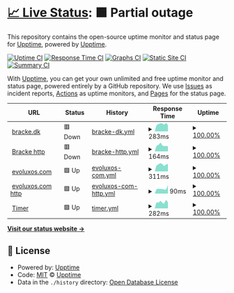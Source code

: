 # [📈 Live Status](https://upptime.github.io/upptime): <!--live status--> **🟧 Partial outage**

This repository contains the open-source uptime monitor and status page for [Upptime](https://upptime.js.org), powered by [Upptime](https://github.com/upptime/upptime).

[![Uptime CI](https://github.com/bracke/sitemonitor/workflows/Uptime%20CI/badge.svg)](https://github.com/bracke/sitemonitor/actions?query=workflow%3A%22Uptime+CI%22)
[![Response Time CI](https://github.com/bracke/sitemonitor/workflows/Response%20Time%20CI/badge.svg)](https://github.com/bracke/sitemonitor/actions?query=workflow%3A%22Response+Time+CI%22)
[![Graphs CI](https://github.com/bracke/sitemonitor/workflows/Graphs%20CI/badge.svg)](https://github.com/bracke/sitemonitor/actions?query=workflow%3A%22Graphs+CI%22)
[![Static Site CI](https://github.com/bracke/sitemonitor/workflows/Static%20Site%20CI/badge.svg)](https://github.com/bracke/sitemonitor/actions?query=workflow%3A%22Static+Site+CI%22)
[![Summary CI](https://github.com/bracke/sitemonitor/workflows/Summary%20CI/badge.svg)](https://github.com/bracke/sitemonitor/actions?query=workflow%3A%22Summary+CI%22)

With [Upptime](https://upptime.js.org), you can get your own unlimited and free uptime monitor and status page, powered entirely by a GitHub repository. We use [Issues](https://github.com/upptime/upptime/issues) as incident reports, [Actions](https://github.com/bracke/sitemonitor/actions) as uptime monitors, and [Pages](https://upptime.github.io/upptime) for the status page.

<!--start: status pages-->
<!-- This summary is generated by Upptime (https://github.com/upptime/upptime) -->
<!-- Do not edit this manually, your changes will be overwritten -->
<!-- prettier-ignore -->
| URL | Status | History | Response Time | Uptime |
| --- | ------ | ------- | ------------- | ------ |
| <img alt="" src="https://favicons.githubusercontent.com/bracke.dk" height="13"> [bracke.dk](https://bracke.dk) | 🟥 Down | [bracke-dk.yml](https://github.com/bracke/sitemonitor/commits/HEAD/history/bracke-dk.yml) | <details><summary><img alt="Response time graph" src="./graphs/bracke-dk/response-time-week.png" height="20"> 283ms</summary><br><a href="https://bracke.github.io/sitemonitor/history/bracke-dk"><img alt="Response time 313" src="https://img.shields.io/endpoint?url=https%3A%2F%2Fraw.githubusercontent.com%2Fbracke%2Fsitemonitor%2FHEAD%2Fapi%2Fbracke-dk%2Fresponse-time.json"></a><br><a href="https://bracke.github.io/sitemonitor/history/bracke-dk"><img alt="24-hour response time 251" src="https://img.shields.io/endpoint?url=https%3A%2F%2Fraw.githubusercontent.com%2Fbracke%2Fsitemonitor%2FHEAD%2Fapi%2Fbracke-dk%2Fresponse-time-day.json"></a><br><a href="https://bracke.github.io/sitemonitor/history/bracke-dk"><img alt="7-day response time 283" src="https://img.shields.io/endpoint?url=https%3A%2F%2Fraw.githubusercontent.com%2Fbracke%2Fsitemonitor%2FHEAD%2Fapi%2Fbracke-dk%2Fresponse-time-week.json"></a><br><a href="https://bracke.github.io/sitemonitor/history/bracke-dk"><img alt="30-day response time 313" src="https://img.shields.io/endpoint?url=https%3A%2F%2Fraw.githubusercontent.com%2Fbracke%2Fsitemonitor%2FHEAD%2Fapi%2Fbracke-dk%2Fresponse-time-month.json"></a><br><a href="https://bracke.github.io/sitemonitor/history/bracke-dk"><img alt="1-year response time 313" src="https://img.shields.io/endpoint?url=https%3A%2F%2Fraw.githubusercontent.com%2Fbracke%2Fsitemonitor%2FHEAD%2Fapi%2Fbracke-dk%2Fresponse-time-year.json"></a></details> | <details><summary><a href="https://bracke.github.io/sitemonitor/history/bracke-dk">100.00%</a></summary><a href="https://bracke.github.io/sitemonitor/history/bracke-dk"><img alt="All-time uptime 100.00%" src="https://img.shields.io/endpoint?url=https%3A%2F%2Fraw.githubusercontent.com%2Fbracke%2Fsitemonitor%2FHEAD%2Fapi%2Fbracke-dk%2Fuptime.json"></a><br><a href="https://bracke.github.io/sitemonitor/history/bracke-dk"><img alt="24-hour uptime 99.99%" src="https://img.shields.io/endpoint?url=https%3A%2F%2Fraw.githubusercontent.com%2Fbracke%2Fsitemonitor%2FHEAD%2Fapi%2Fbracke-dk%2Fuptime-day.json"></a><br><a href="https://bracke.github.io/sitemonitor/history/bracke-dk"><img alt="7-day uptime 100.00%" src="https://img.shields.io/endpoint?url=https%3A%2F%2Fraw.githubusercontent.com%2Fbracke%2Fsitemonitor%2FHEAD%2Fapi%2Fbracke-dk%2Fuptime-week.json"></a><br><a href="https://bracke.github.io/sitemonitor/history/bracke-dk"><img alt="30-day uptime 100.00%" src="https://img.shields.io/endpoint?url=https%3A%2F%2Fraw.githubusercontent.com%2Fbracke%2Fsitemonitor%2FHEAD%2Fapi%2Fbracke-dk%2Fuptime-month.json"></a><br><a href="https://bracke.github.io/sitemonitor/history/bracke-dk"><img alt="1-year uptime 100.00%" src="https://img.shields.io/endpoint?url=https%3A%2F%2Fraw.githubusercontent.com%2Fbracke%2Fsitemonitor%2FHEAD%2Fapi%2Fbracke-dk%2Fuptime-year.json"></a></details>
| <img alt="" src="https://favicons.githubusercontent.com/bracke.dk" height="13"> [Bracke http](http://bracke.dk) | 🟥 Down | [bracke-http.yml](https://github.com/bracke/sitemonitor/commits/HEAD/history/bracke-http.yml) | <details><summary><img alt="Response time graph" src="./graphs/bracke-http/response-time-week.png" height="20"> 164ms</summary><br><a href="https://bracke.github.io/sitemonitor/history/bracke-http"><img alt="Response time 206" src="https://img.shields.io/endpoint?url=https%3A%2F%2Fraw.githubusercontent.com%2Fbracke%2Fsitemonitor%2FHEAD%2Fapi%2Fbracke-http%2Fresponse-time.json"></a><br><a href="https://bracke.github.io/sitemonitor/history/bracke-http"><img alt="24-hour response time 130" src="https://img.shields.io/endpoint?url=https%3A%2F%2Fraw.githubusercontent.com%2Fbracke%2Fsitemonitor%2FHEAD%2Fapi%2Fbracke-http%2Fresponse-time-day.json"></a><br><a href="https://bracke.github.io/sitemonitor/history/bracke-http"><img alt="7-day response time 164" src="https://img.shields.io/endpoint?url=https%3A%2F%2Fraw.githubusercontent.com%2Fbracke%2Fsitemonitor%2FHEAD%2Fapi%2Fbracke-http%2Fresponse-time-week.json"></a><br><a href="https://bracke.github.io/sitemonitor/history/bracke-http"><img alt="30-day response time 206" src="https://img.shields.io/endpoint?url=https%3A%2F%2Fraw.githubusercontent.com%2Fbracke%2Fsitemonitor%2FHEAD%2Fapi%2Fbracke-http%2Fresponse-time-month.json"></a><br><a href="https://bracke.github.io/sitemonitor/history/bracke-http"><img alt="1-year response time 206" src="https://img.shields.io/endpoint?url=https%3A%2F%2Fraw.githubusercontent.com%2Fbracke%2Fsitemonitor%2FHEAD%2Fapi%2Fbracke-http%2Fresponse-time-year.json"></a></details> | <details><summary><a href="https://bracke.github.io/sitemonitor/history/bracke-http">100.00%</a></summary><a href="https://bracke.github.io/sitemonitor/history/bracke-http"><img alt="All-time uptime 100.00%" src="https://img.shields.io/endpoint?url=https%3A%2F%2Fraw.githubusercontent.com%2Fbracke%2Fsitemonitor%2FHEAD%2Fapi%2Fbracke-http%2Fuptime.json"></a><br><a href="https://bracke.github.io/sitemonitor/history/bracke-http"><img alt="24-hour uptime 100.00%" src="https://img.shields.io/endpoint?url=https%3A%2F%2Fraw.githubusercontent.com%2Fbracke%2Fsitemonitor%2FHEAD%2Fapi%2Fbracke-http%2Fuptime-day.json"></a><br><a href="https://bracke.github.io/sitemonitor/history/bracke-http"><img alt="7-day uptime 100.00%" src="https://img.shields.io/endpoint?url=https%3A%2F%2Fraw.githubusercontent.com%2Fbracke%2Fsitemonitor%2FHEAD%2Fapi%2Fbracke-http%2Fuptime-week.json"></a><br><a href="https://bracke.github.io/sitemonitor/history/bracke-http"><img alt="30-day uptime 100.00%" src="https://img.shields.io/endpoint?url=https%3A%2F%2Fraw.githubusercontent.com%2Fbracke%2Fsitemonitor%2FHEAD%2Fapi%2Fbracke-http%2Fuptime-month.json"></a><br><a href="https://bracke.github.io/sitemonitor/history/bracke-http"><img alt="1-year uptime 100.00%" src="https://img.shields.io/endpoint?url=https%3A%2F%2Fraw.githubusercontent.com%2Fbracke%2Fsitemonitor%2FHEAD%2Fapi%2Fbracke-http%2Fuptime-year.json"></a></details>
| <img alt="" src="https://favicons.githubusercontent.com/evoluxos.com" height="13"> [evoluxos.com](https://evoluxos.com) | 🟩 Up | [evoluxos-com.yml](https://github.com/bracke/sitemonitor/commits/HEAD/history/evoluxos-com.yml) | <details><summary><img alt="Response time graph" src="./graphs/evoluxos-com/response-time-week.png" height="20"> 311ms</summary><br><a href="https://bracke.github.io/sitemonitor/history/evoluxos-com"><img alt="Response time 311" src="https://img.shields.io/endpoint?url=https%3A%2F%2Fraw.githubusercontent.com%2Fbracke%2Fsitemonitor%2FHEAD%2Fapi%2Fevoluxos-com%2Fresponse-time.json"></a><br><a href="https://bracke.github.io/sitemonitor/history/evoluxos-com"><img alt="24-hour response time 338" src="https://img.shields.io/endpoint?url=https%3A%2F%2Fraw.githubusercontent.com%2Fbracke%2Fsitemonitor%2FHEAD%2Fapi%2Fevoluxos-com%2Fresponse-time-day.json"></a><br><a href="https://bracke.github.io/sitemonitor/history/evoluxos-com"><img alt="7-day response time 311" src="https://img.shields.io/endpoint?url=https%3A%2F%2Fraw.githubusercontent.com%2Fbracke%2Fsitemonitor%2FHEAD%2Fapi%2Fevoluxos-com%2Fresponse-time-week.json"></a><br><a href="https://bracke.github.io/sitemonitor/history/evoluxos-com"><img alt="30-day response time 311" src="https://img.shields.io/endpoint?url=https%3A%2F%2Fraw.githubusercontent.com%2Fbracke%2Fsitemonitor%2FHEAD%2Fapi%2Fevoluxos-com%2Fresponse-time-month.json"></a><br><a href="https://bracke.github.io/sitemonitor/history/evoluxos-com"><img alt="1-year response time 311" src="https://img.shields.io/endpoint?url=https%3A%2F%2Fraw.githubusercontent.com%2Fbracke%2Fsitemonitor%2FHEAD%2Fapi%2Fevoluxos-com%2Fresponse-time-year.json"></a></details> | <details><summary><a href="https://bracke.github.io/sitemonitor/history/evoluxos-com">100.00%</a></summary><a href="https://bracke.github.io/sitemonitor/history/evoluxos-com"><img alt="All-time uptime 100.00%" src="https://img.shields.io/endpoint?url=https%3A%2F%2Fraw.githubusercontent.com%2Fbracke%2Fsitemonitor%2FHEAD%2Fapi%2Fevoluxos-com%2Fuptime.json"></a><br><a href="https://bracke.github.io/sitemonitor/history/evoluxos-com"><img alt="24-hour uptime 100.00%" src="https://img.shields.io/endpoint?url=https%3A%2F%2Fraw.githubusercontent.com%2Fbracke%2Fsitemonitor%2FHEAD%2Fapi%2Fevoluxos-com%2Fuptime-day.json"></a><br><a href="https://bracke.github.io/sitemonitor/history/evoluxos-com"><img alt="7-day uptime 100.00%" src="https://img.shields.io/endpoint?url=https%3A%2F%2Fraw.githubusercontent.com%2Fbracke%2Fsitemonitor%2FHEAD%2Fapi%2Fevoluxos-com%2Fuptime-week.json"></a><br><a href="https://bracke.github.io/sitemonitor/history/evoluxos-com"><img alt="30-day uptime 100.00%" src="https://img.shields.io/endpoint?url=https%3A%2F%2Fraw.githubusercontent.com%2Fbracke%2Fsitemonitor%2FHEAD%2Fapi%2Fevoluxos-com%2Fuptime-month.json"></a><br><a href="https://bracke.github.io/sitemonitor/history/evoluxos-com"><img alt="1-year uptime 100.00%" src="https://img.shields.io/endpoint?url=https%3A%2F%2Fraw.githubusercontent.com%2Fbracke%2Fsitemonitor%2FHEAD%2Fapi%2Fevoluxos-com%2Fuptime-year.json"></a></details>
| <img alt="" src="https://favicons.githubusercontent.com/evoluxos.com" height="13"> [evoluxos.com http](https://evoluxos.com) | 🟩 Up | [evoluxos-com-http.yml](https://github.com/bracke/sitemonitor/commits/HEAD/history/evoluxos-com-http.yml) | <details><summary><img alt="Response time graph" src="./graphs/evoluxos-com-http/response-time-week.png" height="20"> 90ms</summary><br><a href="https://bracke.github.io/sitemonitor/history/evoluxos-com-http"><img alt="Response time 86" src="https://img.shields.io/endpoint?url=https%3A%2F%2Fraw.githubusercontent.com%2Fbracke%2Fsitemonitor%2FHEAD%2Fapi%2Fevoluxos-com-http%2Fresponse-time.json"></a><br><a href="https://bracke.github.io/sitemonitor/history/evoluxos-com-http"><img alt="24-hour response time 151" src="https://img.shields.io/endpoint?url=https%3A%2F%2Fraw.githubusercontent.com%2Fbracke%2Fsitemonitor%2FHEAD%2Fapi%2Fevoluxos-com-http%2Fresponse-time-day.json"></a><br><a href="https://bracke.github.io/sitemonitor/history/evoluxos-com-http"><img alt="7-day response time 90" src="https://img.shields.io/endpoint?url=https%3A%2F%2Fraw.githubusercontent.com%2Fbracke%2Fsitemonitor%2FHEAD%2Fapi%2Fevoluxos-com-http%2Fresponse-time-week.json"></a><br><a href="https://bracke.github.io/sitemonitor/history/evoluxos-com-http"><img alt="30-day response time 86" src="https://img.shields.io/endpoint?url=https%3A%2F%2Fraw.githubusercontent.com%2Fbracke%2Fsitemonitor%2FHEAD%2Fapi%2Fevoluxos-com-http%2Fresponse-time-month.json"></a><br><a href="https://bracke.github.io/sitemonitor/history/evoluxos-com-http"><img alt="1-year response time 86" src="https://img.shields.io/endpoint?url=https%3A%2F%2Fraw.githubusercontent.com%2Fbracke%2Fsitemonitor%2FHEAD%2Fapi%2Fevoluxos-com-http%2Fresponse-time-year.json"></a></details> | <details><summary><a href="https://bracke.github.io/sitemonitor/history/evoluxos-com-http">100.00%</a></summary><a href="https://bracke.github.io/sitemonitor/history/evoluxos-com-http"><img alt="All-time uptime 100.00%" src="https://img.shields.io/endpoint?url=https%3A%2F%2Fraw.githubusercontent.com%2Fbracke%2Fsitemonitor%2FHEAD%2Fapi%2Fevoluxos-com-http%2Fuptime.json"></a><br><a href="https://bracke.github.io/sitemonitor/history/evoluxos-com-http"><img alt="24-hour uptime 100.00%" src="https://img.shields.io/endpoint?url=https%3A%2F%2Fraw.githubusercontent.com%2Fbracke%2Fsitemonitor%2FHEAD%2Fapi%2Fevoluxos-com-http%2Fuptime-day.json"></a><br><a href="https://bracke.github.io/sitemonitor/history/evoluxos-com-http"><img alt="7-day uptime 100.00%" src="https://img.shields.io/endpoint?url=https%3A%2F%2Fraw.githubusercontent.com%2Fbracke%2Fsitemonitor%2FHEAD%2Fapi%2Fevoluxos-com-http%2Fuptime-week.json"></a><br><a href="https://bracke.github.io/sitemonitor/history/evoluxos-com-http"><img alt="30-day uptime 100.00%" src="https://img.shields.io/endpoint?url=https%3A%2F%2Fraw.githubusercontent.com%2Fbracke%2Fsitemonitor%2FHEAD%2Fapi%2Fevoluxos-com-http%2Fuptime-month.json"></a><br><a href="https://bracke.github.io/sitemonitor/history/evoluxos-com-http"><img alt="1-year uptime 100.00%" src="https://img.shields.io/endpoint?url=https%3A%2F%2Fraw.githubusercontent.com%2Fbracke%2Fsitemonitor%2FHEAD%2Fapi%2Fevoluxos-com-http%2Fuptime-year.json"></a></details>
| <img alt="" src="https://favicons.githubusercontent.com/timer.bracke.dk" height="13"> [Timer](https://timer.bracke.dk) | 🟩 Up | [timer.yml](https://github.com/bracke/sitemonitor/commits/HEAD/history/timer.yml) | <details><summary><img alt="Response time graph" src="./graphs/timer/response-time-week.png" height="20"> 282ms</summary><br><a href="https://bracke.github.io/sitemonitor/history/timer"><img alt="Response time 310" src="https://img.shields.io/endpoint?url=https%3A%2F%2Fraw.githubusercontent.com%2Fbracke%2Fsitemonitor%2FHEAD%2Fapi%2Ftimer%2Fresponse-time.json"></a><br><a href="https://bracke.github.io/sitemonitor/history/timer"><img alt="24-hour response time 273" src="https://img.shields.io/endpoint?url=https%3A%2F%2Fraw.githubusercontent.com%2Fbracke%2Fsitemonitor%2FHEAD%2Fapi%2Ftimer%2Fresponse-time-day.json"></a><br><a href="https://bracke.github.io/sitemonitor/history/timer"><img alt="7-day response time 282" src="https://img.shields.io/endpoint?url=https%3A%2F%2Fraw.githubusercontent.com%2Fbracke%2Fsitemonitor%2FHEAD%2Fapi%2Ftimer%2Fresponse-time-week.json"></a><br><a href="https://bracke.github.io/sitemonitor/history/timer"><img alt="30-day response time 310" src="https://img.shields.io/endpoint?url=https%3A%2F%2Fraw.githubusercontent.com%2Fbracke%2Fsitemonitor%2FHEAD%2Fapi%2Ftimer%2Fresponse-time-month.json"></a><br><a href="https://bracke.github.io/sitemonitor/history/timer"><img alt="1-year response time 310" src="https://img.shields.io/endpoint?url=https%3A%2F%2Fraw.githubusercontent.com%2Fbracke%2Fsitemonitor%2FHEAD%2Fapi%2Ftimer%2Fresponse-time-year.json"></a></details> | <details><summary><a href="https://bracke.github.io/sitemonitor/history/timer">100.00%</a></summary><a href="https://bracke.github.io/sitemonitor/history/timer"><img alt="All-time uptime 100.00%" src="https://img.shields.io/endpoint?url=https%3A%2F%2Fraw.githubusercontent.com%2Fbracke%2Fsitemonitor%2FHEAD%2Fapi%2Ftimer%2Fuptime.json"></a><br><a href="https://bracke.github.io/sitemonitor/history/timer"><img alt="24-hour uptime 100.00%" src="https://img.shields.io/endpoint?url=https%3A%2F%2Fraw.githubusercontent.com%2Fbracke%2Fsitemonitor%2FHEAD%2Fapi%2Ftimer%2Fuptime-day.json"></a><br><a href="https://bracke.github.io/sitemonitor/history/timer"><img alt="7-day uptime 100.00%" src="https://img.shields.io/endpoint?url=https%3A%2F%2Fraw.githubusercontent.com%2Fbracke%2Fsitemonitor%2FHEAD%2Fapi%2Ftimer%2Fuptime-week.json"></a><br><a href="https://bracke.github.io/sitemonitor/history/timer"><img alt="30-day uptime 100.00%" src="https://img.shields.io/endpoint?url=https%3A%2F%2Fraw.githubusercontent.com%2Fbracke%2Fsitemonitor%2FHEAD%2Fapi%2Ftimer%2Fuptime-month.json"></a><br><a href="https://bracke.github.io/sitemonitor/history/timer"><img alt="1-year uptime 100.00%" src="https://img.shields.io/endpoint?url=https%3A%2F%2Fraw.githubusercontent.com%2Fbracke%2Fsitemonitor%2FHEAD%2Fapi%2Ftimer%2Fuptime-year.json"></a></details>

<!--end: status pages-->

[**Visit our status website →**](https://upptime.github.io/upptime)

## 📄 License

- Powered by: [Upptime](https://github.com/upptime/upptime)
- Code: [MIT](./LICENSE) © [Upptime](https://upptime.js.org)
- Data in the `./history` directory: [Open Database License](https://opendatacommons.org/licenses/odbl/1-0/)
